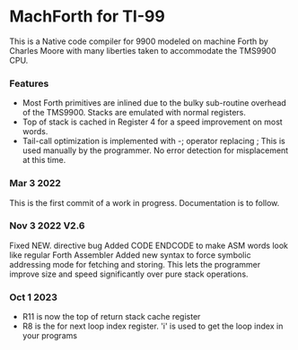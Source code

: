 # MachForth for TI-99

This is a Native code compiler for 9900 modeled on machine Forth by Charles Moore with many liberties taken to accommodate the TMS9900 CPU.  

### Features
- Most Forth primitives are inlined due to the bulky sub-routine overhead of
the TMS9900. Stacks are emulated with normal registers.
- Top of stack is cached in Register 4 for a speed improvement on most words.
- Tail-call optimization is implemented with  -;  operator replacing ;
This is used manually by the programmer.
No error detection for misplacement at this time.


### Mar 3 2022
This is the first commit of a work in progress. Documentation is to follow.

### Nov 3 2022 V2.6
Fixed NEW. directive bug
Added CODE ENDCODE to make ASM words look like regular Forth Assembler
Added new syntax to force symbolic addressing mode for fetching and storing.
This lets the programmer improve size and speed significantly over pure
stack operations.

### Oct 1 2023
- R11 is now the top of return stack cache register 
- R8  is the for next loop index register. 
    'i' is used to get the loop index in your programs 
